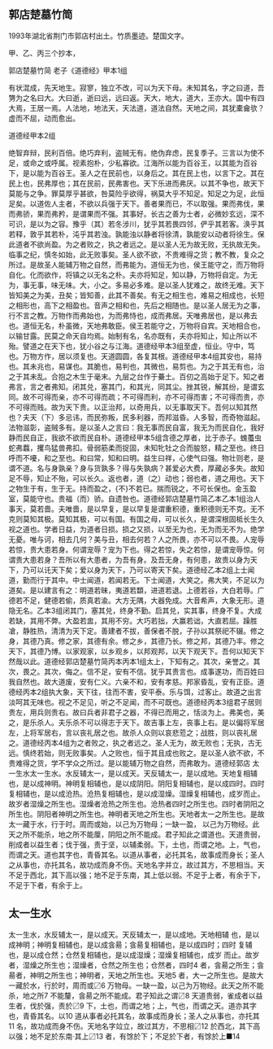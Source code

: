 




## 郭店楚墓竹简
1993年湖北省荆门市郭店村出土。竹质墨迹。楚国文字。

甲、乙、丙三个抄本，




郭店楚墓竹简 老子《道德经》甲本1组

有状混成，先天地生。寂寥，独立不改，可以为天下母。未知其名，字之曰道，吾勥为之名曰大。大曰逝，逝曰远，远曰返。天大，地大，道大，王亦大。国中有四大焉，王居一焉。人法地，地法天，天法道，道法自然。天地之间，其犹橐龠欤？虚而不屈，动而愈出。

道德经甲本2组

绝智弃辩，民利百倍。绝巧弃利，盗贼无有。绝伪弃虑，民复季子。三言以为使不足，或命之或呼属。视素抱朴，少私寡欲。江海所以能为百谷王，以其能为百谷下，是以能为百谷王。圣人之在民前也，以身后之。其在民上也，以言下之。其在民上也，民弗厚也；其在民前，民弗害也。天下乐进而弗厌。以其不争也，故天下莫能与之争。罪莫厚乎甚欲，咎莫险乎欲得，祸莫大乎不知足。知足之为足，此恒足矣。以道佐人主者，不欲以兵强于天下。善者果而已，不以取强。果而弗伐，果而弗骄，果而弗矜，是谓果而不强。其事好。长古之善为士者，必微妙玄远，深不可识，是以为之容。豫乎（其）若冬涉川，犹乎其若畏四邻，俨乎其若客。涣乎其若释，敦乎其若朴，沌乎其若浊。孰能浊以静者将徐清，孰能安以动者将徐生。保此道者不欲尚盈。为之者败之，执之者远之。是以圣人无为故无败，无执故无失。临事之纪，慎冬如始，此无败事矣。圣人欲不欲，不贵难得之货；教不教，复众之所过。是故圣人能辅万物之自然，而弗能为。道恒无为也，侯王能守之，而万物将自化。化而欲作，将镇之以无名之朴。夫亦将知足，知以静，万物将自定。为无为，事无事，味无味。大，小之。多易必多难。是以圣人犹难之，故终无难。天下皆知美之为美，丑矣；皆知善，此其不善矣。有无之相生也，难易之相成也，长短之相形也，高下之相盈也。音声之相和也，先后之相随也。是以圣人居无为之事，行不言之教。万物作而弗始也，为而弗恃也，成而弗居。天唯弗居也，是以弗去也。道恒无名，朴虽微，天地弗敢臣。侯王若能守之，万物将自宾。天地相合也，以输甘露。民莫之命天自均焉。始制有名，名亦既有，夫亦将知止，知止所以不殆。譬道之在天下也，犹小谷之与江海。道德经甲本3组至虚，恒业。守中，笃也。万物方作，居以须复也。天道圆圆，各复其根。道德经甲本4组其安也，易持也。其未兆也，易谋也。其脆也，易判也，其微也，易剪也。为之于其无有也，治之于其未乱。合抱之木生于毫末。九层之台作于虆土。百仞之高始于足下。知之者弗言，言之者弗知。闭其兑，塞其门，和其光，同其尘。挫其锐，解其纷，是谓玄同。故不可得而亲，亦不可得而疏；不可得而利，亦不可得而害；不可得而贵，亦不可得而贱。故为天下贵。以正治邦，以奇用兵，以无事取天下。吾何以知其然也？夫天（下）多忌讳，而民弥叛，民多利器，而邦滋昏。人多智，而奇物滋起。法物滋彰，盗贼多有。是以圣人之言曰：我无事而民自富，我无为而民自化，我好静而民自正，我欲不欲而民自朴。道德经甲本5组含德之厚者，比于赤子。螝蠆虫蛇弗蠚，攫鸟猛兽弗扣。骨弱筋柔而捉固，未知牝牡之合而朘怒，精之至也。终日呼而不嚘，和之至也。和曰常，知和曰明。益生曰祥，心使气曰强。物壮则老，是谓不道。名与身孰亲？身与货孰多？得与失孰病？甚爱必大费，厚藏必多失。故知足不辱，知止不殆，可以长久。返也者，道（之）动也；弱也者，道之用也。天下之物生于有，生于无。持而盈之，{不}不若已。揣而锐之，不可长保也。金玉盈室，莫能守也。贵福（而）骄。自遗咎也。道德经郭店楚墓竹简乙本乙本1组治人事天，莫若嗇。夫唯嗇，是以早复，是以早复是谓重积德，重积德则无不克。无不克则莫知其极。莫知其极，可以有国。有国之母，可以长久，是谓深根固柢长生久视之道也。学者日益，为道者日损。损之又损，以至无为也，无为而无不为。绝学无憂。唯与诃，相去几何？美与丑，相去何若？人之所畏，亦不可以不畏。人宠辱若惊，贵大患若身。何谓宠辱？宠为下也。得之若惊，失之若惊，是谓宠辱惊。何谓贵大患若身？吾所以有大患者，为吾有身。及吾无身，有何患，故贵以身为天下，乃可以讬天下矣；爱以身为天下，乃可以寄天下矣。道德经乙本2组上士闻道，勤而行于其中。中士闻道，若闻若无。下士闻道，大笑之。弗大笑，不足以为道矣。是以建言有之：明道若昧，夷道若纇，进道若退。上德若谷，大白若辱。广德若不足，健德若偷，质真若渝。大方无隅，大器免成。大音希声，大象无形。道隐无名。乙本3组闭其门，塞其兑，终身不勤。启其兑，实其事，终身不复。大成若缺，其用不弊。大盈若盅，其用不穷。大巧若拙，大赢若诎，大直若屈。躁胜凔，静胜热，清清为天下定。善建者不拔，善保者不脱，子孙以其祭祀不辍。修之身，其德乃真。修之家，其德有余。修之乡，其德乃长。修之邦，其德乃丰。修之天下，其德乃博。以家观家，以乡观乡，以邦观邦，以天下观天下。吾何以知天下然哉以此。道德经郭店楚墓竹简丙本丙本1组太上，下知有之。其次，亲誉之。其次，畏之。其次，侮之。信不足，安有不信。犹乎其贵言也。成事遂功，而百姓曰我自然也。故大道废，安有仁义。六亲不和，安有孝慈。邦家昏乱，安有正臣。道德经丙本2组执大象，天下往，往而不害，安平泰。乐与饵，过客止。故道之出言淡呵其无味也。视之不足见，听之不足闻，而不可既也。道德经丙本3组君子居则贵左，用兵则贵右。故曰兵者非君子之器，不得已而用之，恬淡为上。弗美也，美之，是乐杀人。夫乐杀不可以得志于天下。故吉事上左，丧事上右。是以偏将军居左，上将军居右，言以丧礼居之也。故杀人众则以哀悲蒞之；战胜，则以丧礼居之。道德经丙本4组为之者败之，执之者远之。圣人无为，故无败也；无执，古无远。慎终若始，则无败事矣。人之败也，恒于其且成也败之。是以圣人欲不欲，不贵难得之货，学不学众之所过。是以能辅万物之自然，而弗敢为。道德经郭店 太一生水太一生水。水反辅太一，是以成天。天反辅太一，是以成地。天地复相辅也，是以成神明。神明复相辅也，是以成阴阳。阴阳复相辅也，是以成四时。四时复相辅也，是以成沧热。沧热复相辅也，是以成湿燥。湿燥复相辅也，成岁而止。故岁者湿燥之所生也。湿燥者沧热之所生也。沧热者四时之所生也。四时者阴阳之所生也。阴阳者神明之所生也。神明者天地之所生也。天地者太一之所生也。是故太一藏于水，行于时。周而或始，以己为万物母；一缺一盈， 以己为万物经。此天之所不能杀，地之所不能厘，阴阳之所不能成。君子知此之谓道也。天道贵弱，削成者以益生者；伐于强，责于坚，以辅柔弱。下，土也，而谓之地。上，气也， 而谓之天。道也其字也，青昏其名。以道从事者，必托其名，故事成而身长；圣人之从事也，亦托其名，故功成而身不伤。天地名字并立，故过其方，不思相当。天不足于西北，其下高以强；地不足于东南，其上低以弱。不足于上者，有余于下，不足于下者，有余于上。





## 太一生水

太一生水，水反辅太一，是以成天。天反辅太一，是以成地。天地相辅
也，是以成神明；神明复相辅也，是以成侌昜；侌昜复相辅也，是以成四时；四时
复辅也，是以成仓然；仓然复相辅也，是以成湿燥；湿燥复相辅也，成岁
而止。故岁者，湿燥之所生也；湿燥者，仓然之所生也；仓然者，四时4
者，侌昜之所生；侌昜者，神明之所生也；神明者，天地之所生也。天地5
者，大一之所生也。是故大一藏於水，行於时，周而或〼6
万物母。一缺一盈，以己为万物经。此天之所不能杀，地之所7
不能釐，侌昜之所不能成。君子知此之谓〼8
天道贵弱，雀成者以益生者，伐於强，责於〼9
下，土也，而谓之地；上，气也，而谓之天。道亦其字也，青昏其名。以10
道从事者必托其名，故事成而身长；圣人之从事也，亦托其11
名，故功成而身不伤。天地名字竝立，故过其方，不思相〼12
於西北，其下高以强；地不足於东南‧其上〼13
者，有馀於下；不足於下者，有馀於上■14

